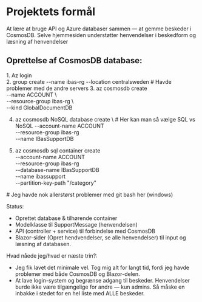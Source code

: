 <h1>Projektets formål</h1>

<p>
  At lære at bruge API og Azure databaser sammen — at gemme beskeder i CosmosDB. Selve hjemmesiden understøtter henvendelser i beskedform og læsning af henvendelser
</p>

<h2>Oprettelse af CosmosDB database:</h2>



<p> 
1. Az login <br>
2. group create --name ibas-rg --location centralsweden # Havde problemer med de andre servers
3. az cosmosdb create <br>
  --name ACCOUNT \<br>
  --resource-group ibas-rg \<br>
  --kind GlobalDocumentDB

4. az cosmosdb NoSQL database create \ # Her kan man så vælge SQL vs NoSQL
  --account-name ACCOUNT \
  --resource-group ibas-rg \
  --name IBasSupportDB

5. az cosmosdb sql container create \
  --account-name ACCOUNT \
  --resource-group ibas-rg \
  --database-name IBasSupportDB \
  --name ibassupport \
  --partition-key-path "/category"
</p>
   <p># Jeg havde nok allerstørst problemer med git bash her (windows)</p>


Status:

- Oprettet database & tilhørende container
- Modelklasse til SupportMessage (henvendelsen)
- API (controller + service) til forbindelse med CosmosDB
- Blazor-sider (Opret hendvendelser, se alle henvendelser) til input og læsning af databasen.


Hvad nåede jeg/hvad er næste trin?:
- Jeg fik lavet det minimale vel. Tog mig alt for langt tid, fordi jeg havde problemer med både CosmosDB og Blazor-delen.
- At lave login-system og begrænse adgang til beskeder. Henvendelser burde ikke være tilgængelige for andre — kun admins. Så måske en inbakke i stedet for en hel liste med ALLE beskeder.

